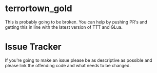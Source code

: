 # terrortown_gold
This is probably going to be broken. You can help by pushing PR's and getting this in line with the latest version of TTT and GLua.

# Issue Tracker
If you're going to make an issue please be as descriptive as possible and please link the offending code and what needs to be changed.
